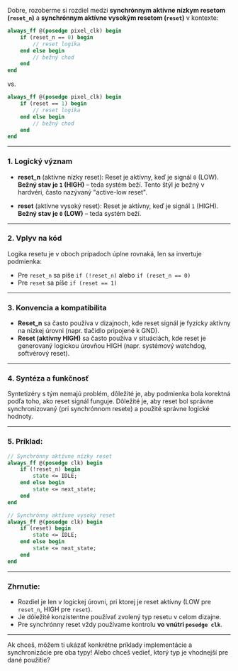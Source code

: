 Dobre, rozoberme si rozdiel medzi **synchrónnym aktívne nízkym resetom (`reset_n`)** a **synchrónnym aktívne vysokým resetom (`reset`)** v kontexte:

```systemverilog
always_ff @(posedge pixel_clk) begin
    if (reset_n == 0) begin
        // reset logika
    end else begin
        // bežný chod
    end
end
```

vs.

```systemverilog
always_ff @(posedge pixel_clk) begin
    if (reset == 1) begin
        // reset logika
    end else begin
        // bežný chod
    end
end
```

---

### 1. **Logický význam**

* **reset\_n** (aktívne nízky reset):
  Reset je aktívny, keď je signál `0` (LOW).
  **Bežný stav je `1` (HIGH)** – teda systém beží.
  Tento štýl je bežný v hardvéri, často nazývaný "active-low reset".

* **reset** (aktívne vysoký reset):
  Reset je aktívny, keď je signál `1` (HIGH).
  **Bežný stav je `0` (LOW)** – teda systém beží.

---

### 2. **Vplyv na kód**

Logika resetu je v oboch prípadoch úplne rovnaká, len sa invertuje podmienka:

* Pre `reset_n` sa píše `if (!reset_n)` alebo `if (reset_n == 0)`
* Pre `reset` sa píše `if (reset == 1)`

---

### 3. **Konvencia a kompatibilita**

* **Reset\_n** sa často používa v dizajnoch, kde reset signál je fyzicky aktívny na nízkej úrovni (napr. tlačidlo pripojené k GND).
* **Reset (aktívny HIGH)** sa často používa v situáciách, kde reset je generovaný logickou úrovňou HIGH (napr. systémový watchdog, softvérový reset).

---

### 4. **Syntéza a funkčnosť**

Syntetizéry s tým nemajú problém, dôležité je, aby podmienka bola korektná podľa toho, ako reset signál funguje.
Dôležité je, aby reset bol správne synchronizovaný (pri synchrónnom resete) a použité správne logické hodnoty.

---

### 5. **Príklad:**

```systemverilog
// Synchrónny aktívne nízky reset
always_ff @(posedge clk) begin
    if (!reset_n) begin
        state <= IDLE;
    end else begin
        state <= next_state;
    end
end
```

```systemverilog
// Synchrónny aktívne vysoký reset
always_ff @(posedge clk) begin
    if (reset) begin
        state <= IDLE;
    end else begin
        state <= next_state;
    end
end
```

---

### **Zhrnutie:**

* Rozdiel je len v logickej úrovni, pri ktorej je reset aktívny (LOW pre `reset_n`, HIGH pre `reset`).
* Je dôležité konzistentne používať zvolený typ resetu v celom dizajne.
* Pre synchrónny reset vždy používame kontrolu **vo vnútri `posedge clk`**.

---

Ak chceš, môžem ti ukázať konkrétne príklady implementácie a synchronizácie pre oba typy! Alebo chceš vedieť, ktorý typ je vhodnejší pre dané použitie?
